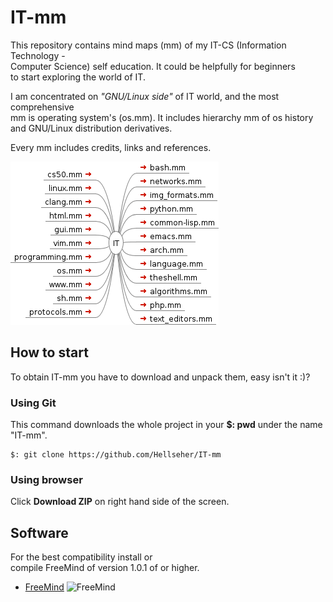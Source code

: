 # IT-mm


This repository contains mind maps (mm) of my IT-CS (Information Technology -  
Computer Science) self education. It could be helpfully for beginners  
to start exploring the world of IT.  

I am concentrated on _"GNU/Linux side"_ of IT world, and the most comprehensive  
mm is operating system's (os.mm). It includes hierarchy mm of os history and
GNU/Linux  distribution derivatives. 

Every mm includes credits, links and references.

![IT](./IT.png)

## How to start ##
To obtain IT-mm you have to download and unpack them, easy isn't it :)?

### Using Git ###
This command downloads the whole project in your __$: pwd__ under the name "IT-mm".

    $: git clone https://github.com/Hellseher/IT-mm  

### Using browser ###
Click __Download ZIP__ on right hand side of the screen.

## Software ##
For the best compatibility install or  
compile FreeMind of version 1.0.1 of or higher. 
+   [FreeMind](http://freemind.sourceforge.net/wiki/index.php/Main_Page)
   ![FreeMind](http://a.fsdn.com/allura/p/freemind/icon) 
